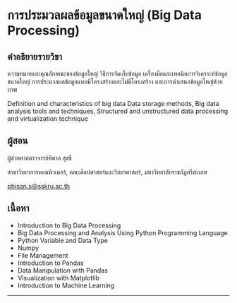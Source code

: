 # การประมวลผลข้อมูลขนาดใหญ่ (Big Data Processing)

## คำอธิยายรายวิชา

ความหมายและคุณลักษณะของข้อมูลใหญ่ วิธีการจัดเก็บข้อมูล เครื่องมือและเทคนิคการวิเคราะห์ข้อมูลขนาดใหญ่ การประมวลผลข้อมูลแบบมีโครงสร้างและไม่มีโครงสร้าง และการนำเสนอข้อมูลใหญ่ด้วยภาพ

Definition and characteristics of big data Data storage methods, Big data analysis tools and techniques, Structured and unstructured data processing and virtualization technique



## ผู้สอน
ผู้ช่วยศาสตราจารย์พิศาล สุขขี

สาขาวิทยาการคอมพิวเตอร์, 
คณะศิลปศาสตร์และวิทยาศาสตร์,
มหาวิทยาลัยราชภัฏศรีสะเกษ

phisan.s@sskru.ac.th



## เนื้อหา
- Introduction to Big Data Processing
- Big Data Processing and Analysis Using Python Programming Language
- Python Variable and Data Type
- Numpy
- File Management
- Introduction to Pandas
- Data Manipulation with Pandas
- Visualization with Matplotlib
- Introduction to Machine Learning
<hr />